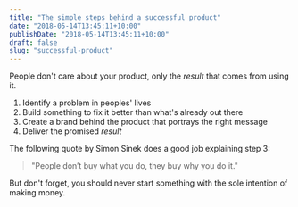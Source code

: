 ```yaml
---
title: "The simple steps behind a successful product"
date: "2018-05-14T13:45:11+10:00"
publishDate: "2018-05-14T13:45:11+10:00"
draft: false
slug: "successful-product"
---
```

People don't care about your product, only the *result* that comes from using it.

1. Identify a problem in peoples' lives
2. Build something to fix it better than what's already out there
3. Create a brand behind the product that portrays the right message
4. Deliver the promised *result*

The following quote by Simon Sinek does a good job explaining step 3:

> "People don’t buy what you do, they buy why you do it."

But don't forget, you should never start something with the sole intention of making money.